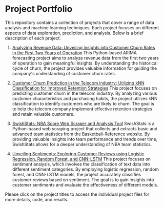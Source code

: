# Project Portfolio
This repository contains a collection of projects that cover a range of data analysis and machine learning techniques. Each project focuses on different aspects of data exploration, prediction, and analysis. Below is a brief description of each project:

1. [Analyzing Revenue Data: Unveiling Insights into Customer Churn Rates in the First Two Years of Operation](ARIMA-Forecasting)
This Python-based ARIMA forecasting project aims to analyze revenue data from the first two years of operation to gain meaningful insights. By understanding the historical cycle of churn, the project provides valuable information for guiding the company's understanding of customer churn rates.

2. [Customer Churn Prediction in the Telecom Industry: Utilizing kNN Classification for Improved Retention Strategies](k-NNClassification)
This project focuses on predicting customer churn in the telecom industry. By analyzing various customer characteristics and purchasing habits, the project utilizes kNN classification to identify customers who are likely to churn. The goal is to help the telecom company implement effective retention strategies and retain valuable customers.

3. [SwishStats: NBA Score Web Scraper and Analysis Tool](Webscraping)
SwishStats is a Python-based web scraping project that collects and extracts basic and advanced team statistics from the Basketball-Reference website. By providing valuable insights into team performance and trends over time, SwishStats allows for a deeper understanding of NBA team statistics.

4. [Unveiling Sentiments: Exploring Customer Reviews using Logistic Regression, Random Forest, and CNN-LSTM](SentimentAnalysis) 
This project focuses on sentiment analysis, which involves the classification of text data into different sentiment categories. By employing logistic regression, random forest, and CNN-LSTM models, the project accurately classifies customer reviews based on sentiment. The goal is to gain insights into customer sentiments and evaluate the effectiveness of different models.

Please click on the project titles to access the individual project files for more details, code, and results.
